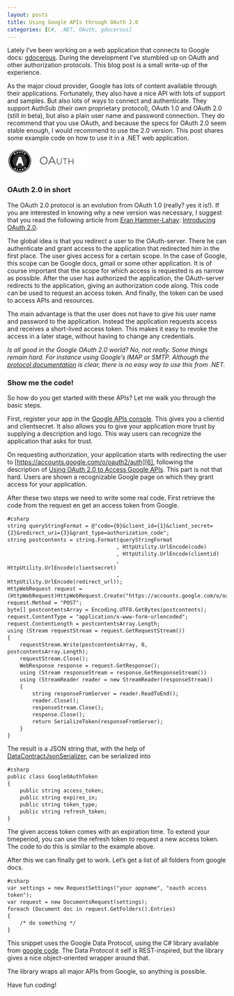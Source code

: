 ```yaml
---
layout: posts
title: Using Google APIs through OAuth 2.0
categories: [C#, .NET, OAuth, gdocerous]
---
```


Lately I’ve been working on a web application that connects to Google docs: [gdocerous][1]. During the development I’ve stumbled up on OAuth and other authorization protocols. This blog post is a small write-up of the experience.

As the major cloud provider, Google has lots of content available through their applications. Fortunately, they also have a nice API with lots of support and samples. But also lots of ways to connect and authenticate. They support AuthSub (their own proprietary protocol), OAuth 1.0 and OAuth 2.0 (still in beta), but also a plain user name and password connection. They do recommend that you use OAuth, and because the specs for OAuth 2.0 seem stable enough, I would recommend to use the 2.0 version. This post shares some example code on how to use it in a .NET web application.

![OAuth logo](/images/oauth.png)

### OAuth 2.0 in short

The OAuth 2.0 protocol is an evolution from OAuth 1.0 (really? yes it is!). If you are interested in knowing why a new version was necessary, I suggest that you read the following article from [Eran Hammer-Lahav][2]: [Introducing OAuth 2.0][3].

The global idea is that you redirect a user to the OAuth-server. There he can authenticate and grant access to the application that redirected him in the first place. The user gives access for a certain scope. In the case of Google, this scope can be Google docs, gmail or some other application. It is of course important that the scope for which access is requested is as narrow as possible. After the user has authorized the application, the OAuth-server redirects to the application, giving an authorization code along. This code can be used to request an access token. And finally, the token can be used to access APIs and resources.

The main advantage is that the user does not have to give his user name and password to the application. Instead the application requests access and receives a short-lived access token. This makes it easy to revoke the access in a later stage, without having to change any credentials.

_Is all good in the Google OAuth 2.0 world? No, not really. Some things remain hard. For instance using Google’s IMAP or SMTP. Although the [protocol documentation][4] is clear, there is no easy way to use this from .NET._

### Show me the code!

So how do you get started with these APIs? Let me walk you through the basic steps.

First, register your app in the [Google APIs console][5]. This gives you a clientid and clientsecret. It also allows you to give your application more trust by supplying a description and logo. This way users can recognize the application that asks for trust.

On requesting authorization, your application starts with redirecting the user to [https://accounts.google.com/o/oauth2/auth][6], following the description of [Using OAuth 2.0 to Access Google APIs][7]. This part is not that hard. Users are shown a recognizable Google page on which they grant access for your application.

After these two steps we need to write some real code. First retrieve the code from the request en get an access token from Google.

    #csharp
    string queryStringFormat = @"code={0}&client_id={1}&client_secret={2}&redirect_uri={3}&grant_type=authorization_code";
    string postcontents = string.Format(queryStringFormat
                                       , HttpUtility.UrlEncode(code)
                                       , HttpUtility.UrlEncode(clientid)
                                       , HttpUtility.UrlEncode(clientsecret)
                                       , HttpUtility.UrlEncode(redirect_url));
    HttpWebRequest request = (HttpWebRequest)HttpWebRequest.Create("https://accounts.google.com/o/oauth2/token");
    request.Method = "POST";
    byte[] postcontentsArray = Encoding.UTF8.GetBytes(postcontents);
    request.ContentType = "application/x-www-form-urlencoded";
    request.ContentLength = postcontentsArray.Length;
    using (Stream requestStream = request.GetRequestStream())
    {
        requestStream.Write(postcontentsArray, 0, postcontentsArray.Length);
        requestStream.Close();
        WebResponse response = request.GetResponse();
        using (Stream responseStream = response.GetResponseStream())
        using (StreamReader reader = new StreamReader(responseStream))
        {
            string responseFromServer = reader.ReadToEnd();
            reader.Close();
            responseStream.Close();
            response.Close();
            return SerializeToken(responseFromServer);
        }
    }

The result is a JSON string that, with the help of [DataContractJsonSerializer][8], can be serialized into

    #csharp
    public class GoogleOAuthToken
    {
        public string access_token;
        public string expires_in;
        public string token_type;
        public string refresh_token;
    }

The given access token comes with an expiration time. To extend your timeperiod, you can use the refresh token to request a new access token. The code to do this is similar to the example above.

After this we can finally get to work. Let’s get a list of all folders from google docs.

    #csharp
    var settings = new RequestSettings("your appname", "oauth access token");
    var request = new DocumentsRequest(settings);
    foreach (Document doc in request.GetFolders().Entries)
    {
        /* do something */
    }    

This snippet uses the Google Data Protocol, using the C# library available from [google code][9]. The Data Protocol it self is REST-inspired, but the library gives a nice object-oriented wrapper around that.

The library wraps all major APIs from Google, so anything is possible.

Have fun coding!

[1]: https://www.gdocerous.com/
[2]: http://hueniverse.com/
[3]: http://hueniverse.com/2010/05/introducing-oauth-2-0/
[4]: http://code.google.com/apis/gmail/oauth/protocol.html
[5]: https://code.google.com/apis/console/
[6]: https://accounts.google.com/o/oauth2/auth
[7]: http://code.google.com/apis/accounts/docs/OAuth2.html#SS
[8]: http://msdn.microsoft.com/en-us/library/system.runtime.serialization.json.datacontractjsonserializer.aspx
[9]: http://code.google.com/p/google-gdata/